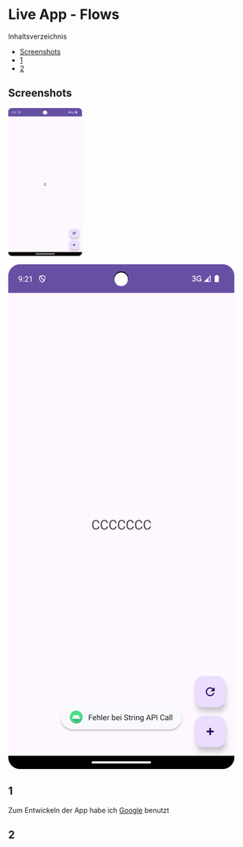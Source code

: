 # Live App - Flows

Inhaltsverzeichnis

- [Screenshots](#Screenshots)
- [1](#1)
- [2](#2)

## Screenshots

<img src="images/Screenshot_1.png" width="150" height="300" />

![](images/Screenshot_2.png)

## 1

Zum Entwickeln der App habe ich [Google](https://www.google.com) benutzt

## 2
